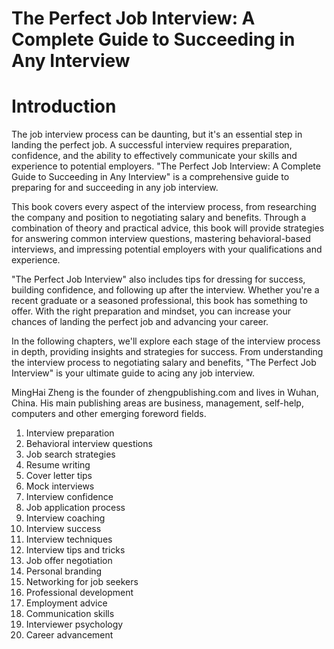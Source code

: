 # The Perfect Job Interview: A Complete Guide to Succeeding in Any Interview

# Introduction

The job interview process can be daunting, but it's an essential step in landing the perfect job. A successful interview requires preparation, confidence, and the ability to effectively communicate your skills and experience to potential employers. "The Perfect Job Interview: A Complete Guide to Succeeding in Any Interview" is a comprehensive guide to preparing for and succeeding in any job interview.

This book covers every aspect of the interview process, from researching the company and position to negotiating salary and benefits. Through a combination of theory and practical advice, this book will provide strategies for answering common interview questions, mastering behavioral-based interviews, and impressing potential employers with your qualifications and experience.

"The Perfect Job Interview" also includes tips for dressing for success, building confidence, and following up after the interview. Whether you're a recent graduate or a seasoned professional, this book has something to offer. With the right preparation and mindset, you can increase your chances of landing the perfect job and advancing your career.

In the following chapters, we'll explore each stage of the interview process in depth, providing insights and strategies for success. From understanding the interview process to negotiating salary and benefits, "The Perfect Job Interview" is your ultimate guide to acing any job interview.

MingHai Zheng is the founder of zhengpublishing.com and lives in Wuhan, China. His main publishing areas are business, management, self-help, computers and other emerging foreword fields.



1. Interview preparation
2. Behavioral interview questions
3. Job search strategies
4. Resume writing
5. Cover letter tips
6. Mock interviews
7. Interview confidence
8. Job application process
9. Interview coaching
10. Interview success
11. Interview techniques
12. Interview tips and tricks
13. Job offer negotiation
14. Personal branding
15. Networking for job seekers
16. Professional development
17. Employment advice
18. Communication skills
19. Interviewer psychology
20. Career advancement
